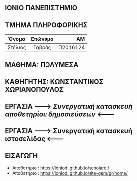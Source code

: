 ##  ΙΟΝΙΟ ΠΑΝΕΠΙΣΤΗΜΙΟ

##  ΤΜΗΜΑ ΠΛΗΡΟΦΟΡΙΚΗΣ

| Όνομα         | Επώνυμο       | ΑΜ       |
| ------------- |:-------------:| -------: |
| Στέλιος       | Γαβράς        | Π2016124 |

##  ΜΑΘΗΜΑ: ΠΟΛΥΜΕΣΑ

##  ΚΑΘΗΓΗΤΗΣ: ΚΩΝΣΤΑΝΤΙΝΟΣ ΧΩΡΙΑΝΟΠΟΥΛΟΣ

##  ΕΡΓΑΣΙΑ  ---> *Συνεργατική κατασκευή αποθετηρίου δημοσιεύσεων* <---
##  ΕΡΓΑΣΙΑ  ---> Συνεργατική κατασκευή ιστοσελίδας <---

## ΕΙΣΑΓΩΓH

- Αποθετήριο : https://ioniodi.github.io/scholardi/
- Αποθετήριο : https://ioniodi.github.io/site-gem/gr/home/

